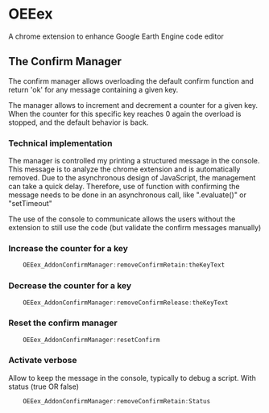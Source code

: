 # OEEex
A chrome extension to enhance Google Earth Engine code editor

## The Confirm Manager
The confirm manager allows overloading the default confirm function and return 'ok' for any message containing a given key.

The manager allows to increment and decrement a counter for a given key. When the counter for this specific key reaches 0 again the overload is stopped, and the default behavior is back.

### Technical implementation
The manager is controlled my printing a structured message in the console. This message is to analyze the chrome extension and is automatically removed. Due to the asynchronous design of JavaScript, the management can take a quick delay. Therefore, use of function with confirming the message needs to be done in an asynchronous call, like ".evaluate()" or "setTimeout"

The use of the console to communicate allows the users without the extension to still use the code (but validate the confirm messages manually)

### Increase the counter for a key
```javascript
	OEEex_AddonConfirmManager:removeConfirmRetain:theKeyText
```

### Decrease the counter for a key
```javascript
	OEEex_AddonConfirmManager:removeConfirmRelease:theKeyText
```

### Reset the confirm manager
```javascript
	OEEex_AddonConfirmManager:resetConfirm
```

### Activate verbose 
Allow to keep the message in the console, typically to debug a script. With status (true OR false)
```javascript
	OEEex_AddonConfirmManager:removeConfirmRetain:Status
```
